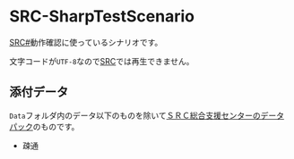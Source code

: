# SRC-SharpTestScenario

[SRC#](https://github.com/7474/SRC)動作確認に使っているシナリオです。

文字コードが`UTF-8`なので[SRC](http://www.src-srpg.jpn.org/)では再生できません。

## 添付データ

`Data`フォルダ内のデータ以下のものを除いて[ＳＲＣ総合支援センターのデータパック](http://www.gsc.ne.jp/materials_data.php)のものです。

- 疎通
